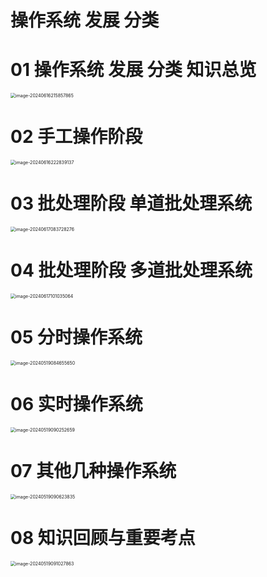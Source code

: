 # 操作系统 发展 分类



# 01 操作系统 发展 分类 知识总览

<img src="https://cvp.oss-cn-shanghai.aliyuncs.com/picgo/202406162158963.png" alt="image-20240616215857865" style="zoom:50%;" />



# 02 手工操作阶段

<img src="https://cvp.oss-cn-shanghai.aliyuncs.com/picgo/202406162228531.png" alt="image-20240616222839137" style="zoom:50%;" />



# 03 批处理阶段 单道批处理系统

<img src="https://cvp.oss-cn-shanghai.aliyuncs.com/picgo/202406170837477.png" alt="image-20240617083728276" style="zoom:50%;" />



# 04 批处理阶段 多道批处理系统

<img src="https://cvp.oss-cn-shanghai.aliyuncs.com/picgo/202406171010230.png" alt="image-20240617101035064" style="zoom:50%;" />



# 05 分时操作系统

<img src="https://cvp.oss-cn-shanghai.aliyuncs.com/picgo/202405190846797.png" alt="image-20240519084655650" style="zoom:50%;" />



# 06 实时操作系统

<img src="https://cvp.oss-cn-shanghai.aliyuncs.com/picgo/202405190902767.png" alt="image-20240519090252659" style="zoom:50%;" />



# 07 其他几种操作系统

<img src="https://cvp.oss-cn-shanghai.aliyuncs.com/picgo/202405190906906.png" alt="image-20240519090623835" style="zoom:50%;" />



# 08 知识回顾与重要考点

<img src="https://cvp.oss-cn-shanghai.aliyuncs.com/picgo/202405190910998.png" alt="image-20240519091027863" style="zoom:50%;" />